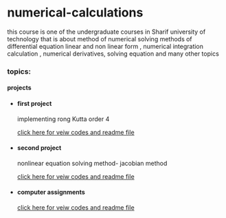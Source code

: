 # numerical-calculations
this course is one of the undergraduate courses in Sharif university of technology that is about method of numerical solving methods of differential equation linear and non linear form , numerical integration calculation , numerical derivatives, solving equation and many other topics  

### topics:

#### projects
   - #### first project   
   
     implementing rong Kutta order 4 
     
     [click here for veiw codes and readme file](https://github.com/kasrafallah/numerical-calculations/tree/main/project)
 
   - #### second project

     nonlinear equation solving method- jacobian method
     
     [click here for veiw codes and readme file](https://github.com/kasrafallah/numerical-calculations/tree/main/project%202)
     
   - #### computer assignments
        [click here for veiw codes and readme file](https://github.com/kasrafallah/numerical-calculations/tree/main/project%202)
   
